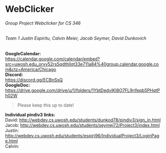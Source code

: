 # WebClicker 
###### Group Project Webclicker for CS 346 
###### Team 1 Justin Espiritu, Calvin Meier, Jacob Seymer, David Dunkovich 

**GoogleCalendar:** <br />
https://calendar.google.com/calendar/embed?src=uwosh.edu_orvv52rs5qdthllqt33e711a84%40group.calendar.google.com&ctz=America/Chicago<br />
**Discord:** <br />
https://discord.gg/ECBnSsQ <br />
**GoogleDoc:** <br />
https://drive.google.com/drive/u/1/folders/1YbtDedylKl8O7FL9rifepb5PHqtPh02W <br />

> Please keep this up to date!


**Individual pindiv3 links:**<br />
David: http://webdev.cs.uwosh.edu/students/dunkod78/pindiv3/sign_in.html<br />
Jacob: http://webdev.cs.uwosh.edu/students/seymej72/Project3/index.html<br />
Justin: http://webdev.cs.uwosh.edu/students/espirj96/IndividualProject3/LoginPage.html<br />
Calvin: 
